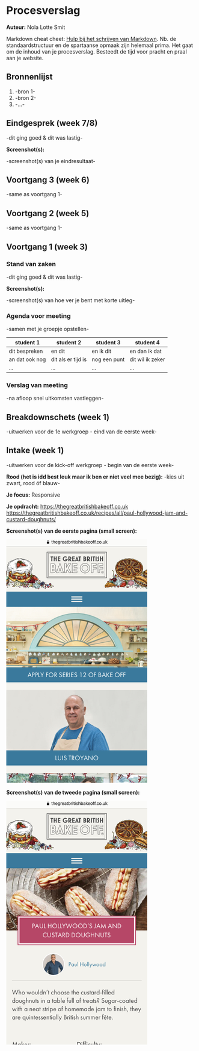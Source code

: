 # Procesverslag
**Auteur:** Nola Lotte Smit

Markdown cheat cheet: [Hulp bij het schrijven van Markdown](https://github.com/adam-p/markdown-here/wiki/Markdown-Cheatsheet). Nb. de standaardstructuur en de spartaanse opmaak zijn helemaal prima. Het gaat om de inhoud van je procesverslag. Besteedt de tijd voor pracht en praal aan je website.



## Bronnenlijst
1. -bron 1-
2. -bron 2-
3. -...-



## Eindgesprek (week 7/8)

-dit ging goed & dit was lastig-

**Screenshot(s):**

-screenshot(s) van je eindresultaat-



## Voortgang 3 (week 6)

-same as voortgang 1-



## Voortgang 2 (week 5)

-same as voortgang 1-



## Voortgang 1 (week 3)

### Stand van zaken

-dit ging goed & dit was lastig-

**Screenshot(s):**

-screenshot(s) van hoe ver je bent met korte uitleg-

### Agenda voor meeting

-samen met je groepje opstellen-

| student 1      | student 2          | student 3    | student 4        |
| ---            | ---                | ---          | ---              |
| dit bespreken  | en dit             | en ik dit    | en dan ik dat    |
| an dat ook nog | dit als er tijd is | nog een punt | dit wil ik zeker |
| ...            | ...                | ...          | ...              |

### Verslag van meeting

-na afloop snel uitkomsten vastleggen-



## Breakdownschets (week 1)

-uitwerken voor de 1e werkgroep - eind van de eerste week-



## Intake (week 1)
-uitwerken voor de kick-off werkgroep - begin van de eerste week-

**Rood (het is idd best leuk maar ik ben er niet veel mee bezig):** -kies uit zwart, rood óf blauw-

**Je focus:** Responsive

**Je opdracht:** 
https://thegreatbritishbakeoff.co.uk
https://thegreatbritishbakeoff.co.uk/recipes/all/paul-hollywood-jam-and-custard-doughnuts/

**Screenshot(s) van de eerste pagina (small screen):**

<img src="images/IMG_3911.jpg" width="375px" alt="Great British Bake Off home page.">

**Screenshot(s) van de tweede pagina (small screen):**

<img src="images/IMG_3912.jpg" width="375px" alt="Great British Bake Off recepten pagina.">

